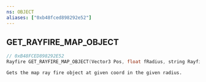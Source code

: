 ```yaml
---
ns: OBJECT
aliases: ["0xb48fced898292e52"]
---
```

## GET_RAYFIRE_MAP_OBJECT

```c
// 0xB48FCED898292E52
Rayfire GET_RAYFIRE_MAP_OBJECT(Vector3 Pos, float fRadius, string RayfireName);
```

```
Gets the map ray fire object at given coord in the given radius.
```
